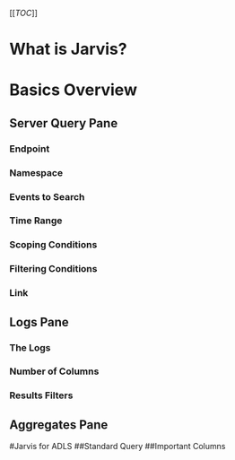 [[_TOC_]]

# What is Jarvis?
# Basics Overview
## Server Query Pane
### Endpoint
### Namespace
### Events to Search
### Time Range
### Scoping Conditions
### Filtering Conditions
### Link
## Logs Pane
### The Logs
### Number of Columns
### Results Filters
## Aggregates Pane
#Jarvis for ADLS
##Standard Query
##Important Columns
